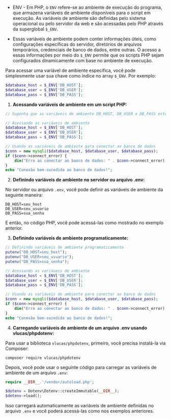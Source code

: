 
- ENV - Em PHP, o `ENV` refere-se ao ambiente de execução do programa, que armazena variáveis de ambiente disponíveis para o script em execução. As variáveis de ambiente são definidas pelo sistema operacional ou pelo servidor da web e são acessadas pelo PHP através da superglobal `$_ENV`.

- Essas variáveis de ambiente podem conter informações úteis, como configurações específicas do servidor, diretórios de arquivos temporários, credenciais de banco de dados, entre outras. O acesso a essas informações por meio do `$_ENV` permite que os scripts PHP sejam configurados dinamicamente com base no ambiente de execução.

Para acessar uma variável de ambiente específica, você pode simplesmente usar sua chave como índice no array `$_ENV`. Por exemplo:
``` php
$database_host = $_ENV['DB_HOST'];
$database_user = $_ENV['DB_USER'];
$database_pass = $_ENV['DB_PASS'];
```

1. **Acessando variáveis de ambiente em um script PHP:**

```php
// Suponha que as variáveis de ambiente DB_HOST, DB_USER e DB_PASS estejam definidas

// Acessando as variáveis de ambiente
$database_host = $_ENV['DB_HOST'];
$database_user = $_ENV['DB_USER'];
$database_pass = $_ENV['DB_PASS'];

// Usando as variáveis de ambiente para conectar ao banco de dados
$conn = new mysqli($database_host, $database_user, $database_pass);
if ($conn->connect_error) {
    die("Erro ao conectar ao banco de dados: " . $conn->connect_error);
}
echo "Conexão bem-sucedida ao banco de dados!";
```

2. **Definindo variáveis de ambiente no servidor ou arquivo .env:**

No servidor ou arquivo `.env`, você pode definir as variáveis de ambiente da seguinte maneira:

```
DB_HOST=seu_host
DB_USER=seu_usuario
DB_PASS=sua_senha
```

E então, no código PHP, você pode acessá-las como mostrado no exemplo anterior.

3. **Definindo variáveis de ambiente programaticamente:**

```php
// Definindo variáveis de ambiente programaticamente
putenv("DB_HOST=seu_host");
putenv("DB_USER=seu_usuario");
putenv("DB_PASS=sua_senha");

// Acessando as variáveis de ambiente
$database_host = $_ENV['DB_HOST'];
$database_user = $_ENV['DB_USER'];
$database_pass = $_ENV['DB_PASS'];

// Usando as variáveis de ambiente para conectar ao banco de dados
$conn = new mysqli($database_host, $database_user, $database_pass);
if ($conn->connect_error) {
    die("Erro ao conectar ao banco de dados: " . $conn->connect_error);
}
echo "Conexão bem-sucedida ao banco de dados!";
```

4. **Carregando variáveis de ambiente de um arquivo .env usando vlucas/phpdotenv:**

Para usar a biblioteca `vlucas/phpdotenv`, primeiro, você precisa instalá-la via Composer:

```
composer require vlucas/phpdotenv
```

Depois, você pode usar o seguinte código para carregar as variáveis de ambiente de um arquivo `.env`:

```php
require __DIR__.'/vendor/autoload.php';

$dotenv = Dotenv\Dotenv::createImmutable(__DIR__);
$dotenv->load();
```

Isso carregará automaticamente as variáveis de ambiente definidas no arquivo `.env` e você poderá acessá-las como nos exemplos anteriores.